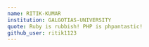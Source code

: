```yaml
---
name: RITIK-KUMAR
institution: GALGOTIAS-UNIVERSITY
quote: Ruby is rubbish! PHP is phpantastic!
github_user: ritik1123
---
```

